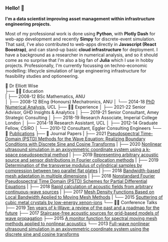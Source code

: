 ### Hello! 👋

**I'm a data scientist improving asset management within infrastructure engineering projects.**

Most of my professional work is done using **Python**, with **Plotly Dash** for web-app development and recently **Simpy** for discrete-event simulation.
That said, I've also contributed to web-apps directly in **Javascript (React Boostrap)**, and can stand-up basic **cloud infrastructure** for deployment.
I have a background as a researcher in numerical analysis, and so it should come as no surprise that I'm also a big fan of **Julia** which I use in hobby projects.
Professionally, I'm currently focussing on techno-economic modelling: lifecycle simulation of large engineering infrastructure for feasibility studies and optioneering.

🎉 Dr Elliott Wise<br/>
├── 🧑‍🎓 Education<br/>
|   ├── 2008-12 BSc Mathematics, ANU<br/>
│   ├── 2008-12 BEng (Honours) Mechatronics, ANU
│   └── 2014-18 [PhD Numerical Analysis](https://discovery.ucl.ac.uk/id/eprint/10061936/), UCL
├── 🧑‍💻 Experience
│   ├── 2021-22 Senior Advisor, GHD Insights & Analytics
│   ├── 2019-21 Senior Consultant, Amey Strategic Consulting
│   ├── 2018-19 Research Associate, Imperial College London
│   ├── 2014-18 Research Assistant, UCL
│   ├── 2012-14 Graduate Fellow, CSIRO
│   └── 2010-12 Consultant, Eggler Consulting Engineers
└── 📝 [Publications](https://scholar.google.com/citations?user=5LE79rcAAAAJ)
    ├── 📕 Journal Papers
    |   ├── 2021 [Pseudospectral Time-Domain (PSTD) Methods for the Wave Equation: Realizing Boundary Conditions with Discrete Sine and Cosine Transforms](https://doi.org/10.1142/S2591728520500218)
    |   ├── 2020 [Nonlinear ultrasound simulation in an axisymmetric coordinate system using a k-space pseudospectral method](https://doi.org/10.1121/10.0002177)
    |   ├── 2019 [Representing arbitrary acoustic source and sensor distributions in Fourier collocation methods](https://doi.org/10.1121/1.5116132)
    |   ├── 2019 [Determination of the transverse modulus of cylindrical samples by compression between two parallel flat plates](https://doi.org/10.1007/s42452-019-0726-7)
    |   ├── 2018 [Bandwidth-based mesh adaptation in multiple dimensions](https://doi.org/10.1016/j.jcp.2018.06.009)
    |   ├── 2018 [Nonstandard Fourier Pseudospectral Time Domain (PSTD) Schemes for Partial Differential Equations](https://arxiv.org/abs/1709.02962)
    |   ├── 2018 [Rapid calculation of acoustic fields from arbitrary continuous-wave sources](https://doi.org/10.1121/1.5021245)
    |   ├── 2017 [Mesh Density Functions Based on Local Bandwidth Applied to Moving Mesh Methods](https://doi.org/10.4208/cicp.OA-2016-0246)
    |   └── 2015 [Sputtering of cubic metal crystals by low-energy xenon-ions](https://doi.org/10.1016/j.commatsci.2015.05.008)
    └── 🧑‍🏫 Conference Talks
        ├── 2019 [Ten years of k-Wave: a review of the past and a roadmap for the future](https://doi.org/10.1117/12.2507824)
        ├── 2017 [Staircase-free acoustic sources for grid-based models of wave propagation](https://doi.org/10.1109/ULTSYM.2017.8092730)
        ├── 2015 [A monitor function for spectral moving mesh methods applied to nonlinear acoustics](https://doi.org/10.1063/1.4934446)
        └── 2013 [Full-wave nonlinear ultrasound simulation in an axisymmetric coordinate system using the discrete sine and cosine transforms](https://doi.org/10.1109/ULTSYM.2013.0349)
